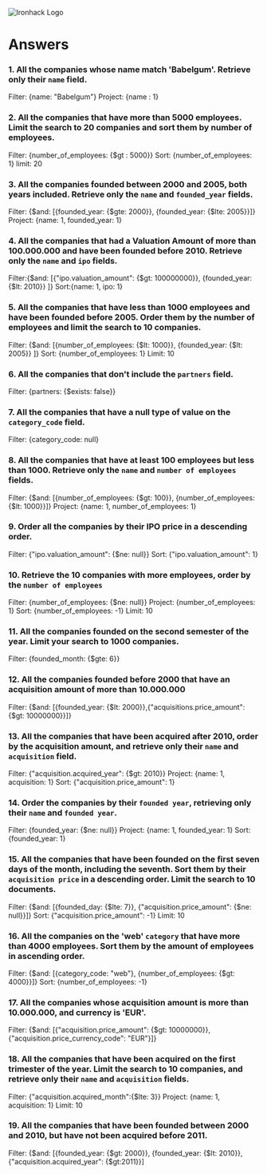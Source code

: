![Ironhack Logo](https://i.imgur.com/1QgrNNw.png)

# Answers

### 1. All the companies whose name match 'Babelgum'. Retrieve only their `name` field.

Filter: {name: "Babelgum"}
Project: {name : 1}

### 2. All the companies that have more than 5000 employees. Limit the search to 20 companies and sort them by **number of employees**.

Filter: {number_of_employees: {\$gt : 5000}}
Sort: {number_of_employees: 1}
limit: 20

### 3. All the companies founded between 2000 and 2005, both years included. Retrieve only the `name` and `founded_year` fields.

Filter: {$and: [{founded_year: {$gte: 2000}}, {founded_year: {\$lte: 2005}}]}
Project: {name: 1, founded_year: 1}

### 4. All the companies that had a Valuation Amount of more than 100.000.000 and have been founded before 2010. Retrieve only the `name` and `ipo` fields.

Filter:{$and: [{"ipo.valuation_amount": {$gt: 100000000}}, {founded_year: {\$lt: 2010}} ]}
Sort:{name: 1, ipo: 1}

### 5. All the companies that have less than 1000 employees and have been founded before 2005. Order them by the number of employees and limit the search to 10 companies.

Filter: {$and: [{number_of_employees: {$lt: 1000}}, {founded_year: {\$lt: 2005}} ]}
Sort: {number_of_employees: 1}
Limit: 10

### 6. All the companies that don't include the `partners` field.

Filter: {partners: {\$exists: false}}

### 7. All the companies that have a null type of value on the `category_code` field.

Filter: {category_code: null}

### 8. All the companies that have at least 100 employees but less than 1000. Retrieve only the `name` and `number of employees` fields.

Filter: {$and: [{number_of_employees: {$gt: 100}}, {number_of_employees: {\$lt: 1000}}]}
Project: {name: 1, number_of_employees: 1}

### 9. Order all the companies by their IPO price in a descending order.

Filter: {"ipo.valuation_amount": {\$ne: null}}
Sort: {"ipo.valuation_amount": 1}

### 10. Retrieve the 10 companies with more employees, order by the `number of employees`

Filter: {number_of_employees: {\$ne: null}}
Project: {number_of_employees: 1}
Sort: {number_of_employees: -1}
Limit: 10

### 11. All the companies founded on the second semester of the year. Limit your search to 1000 companies.

Filter: {founded_month: {\$gte: 6}}

<!-- ### 12. All the companies that have been 'deadpooled' after the third year. -->

<!-- Your Code Goes Here -->

### 12. All the companies founded before 2000 that have an acquisition amount of more than 10.000.000

Filter: {$and: [{founded_year: {$lt: 2000}},{"acquisitions.price_amount": {\$gt: 10000000}}]}

### 13. All the companies that have been acquired after 2010, order by the acquisition amount, and retrieve only their `name` and `acquisition` field.

Filter: {"acquisition.acquired_year": {\$gt: 2010}}
Project: {name: 1, acquisition: 1}
Sort: {"acquisition.price_amount": 1}

### 14. Order the companies by their `founded year`, retrieving only their `name` and `founded year`.

Filter: {founded_year: {\$ne: null}}
Project: {name: 1, founded_year: 1}
Sort: {founded_year: 1}

### 15. All the companies that have been founded on the first seven days of the month, including the seventh. Sort them by their `acquisition price` in a descending order. Limit the search to 10 documents.

Filter: {$and: [{founded_day: {$lte: 7}}, {"acquisition.price_amount": {\$ne: null}}]}
Sort: {"acquisition.price_amount": -1}
Limit: 10

### 16. All the companies on the 'web' `category` that have more than 4000 employees. Sort them by the amount of employees in ascending order.

Filter: {$and: [{category_code: "web"}, {number_of_employees: {$gt: 4000}}]}
Sort: {number_of_employees: -1}

### 17. All the companies whose acquisition amount is more than 10.000.000, and currency is 'EUR'.

Filter: {$and: [{"acquisition.price_amount": {$gt: 10000000}}, {"acquisition.price_currency_code": "EUR"}]}

### 18. All the companies that have been acquired on the first trimester of the year. Limit the search to 10 companies, and retrieve only their `name` and `acquisition` fields.

Filter: {"acquisition.acquired_month":{\$lte: 3}}
Project: {name: 1, acquisition: 1}
Limit: 10

### 19. All the companies that have been founded between 2000 and 2010, but have not been acquired before 2011.

Filter: {$and: [{founded_year: {$gt: 2000}}, {founded_year: {$lt: 2010}}, {"acquisition.acquired_year": {$gt:2011}}]
